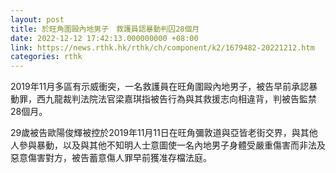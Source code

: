 ```yaml
---
layout: post
title: 於旺角圍毆內地男子　救護員認暴動判囚28個月
date: 2022-12-12 17:42:13.000000000 +08:00
link: https://news.rthk.hk/rthk/ch/component/k2/1679482-20221212.htm
categories: rthk
---
```


2019年11月多區有示威衝突，一名救護員在旺角圍毆內地男子，被告早前承認暴動罪，西九龍裁判法院法官梁嘉琪指被告行為與其救援志向相違背，判被告監禁28個月。

29歲被告歐陽俊輝被控於2019年11月11日在旺角彌敦道與亞皆老街交界，與其他人參與暴動，以及與其他不知明人士意圖使一名內地男子身體受嚴重傷害而非法及惡意傷害對方，被告蓄意傷人罪早前獲准存檔法庭。
